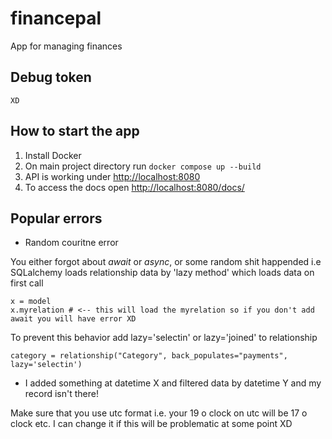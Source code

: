 # financepal
App for managing finances

## Debug token
`XD`

## How to start the app
1. Install Docker
2. On main project directory run `docker compose up --build`
3. API is working under [http://localhost:8080](http://localhost:8080)
4. To access the docs open [http://localhost:8080/docs/](http://localhost:8080/docs/)

## Popular errors
- Random couritne error 

You either forgot about *await* or *async*, or some random shit happended i.e SQLalchemy loads relationship data by 'lazy method' which loads data on first call
```
x = model
x.myrelation # <-- this will load the myrelation so if you don't add await you will have error XD
```

To prevent this behavior add lazy='selectin' or lazy='joined' to relationship
```
category = relationship("Category", back_populates="payments", lazy='selectin')
```

- I added something at datetime X and filtered data by datetime Y and my record isn't there!

Make sure that you use utc format i.e. your 19 o clock on utc will be 17 o clock etc.
I can change it if this will be problematic at some point XD